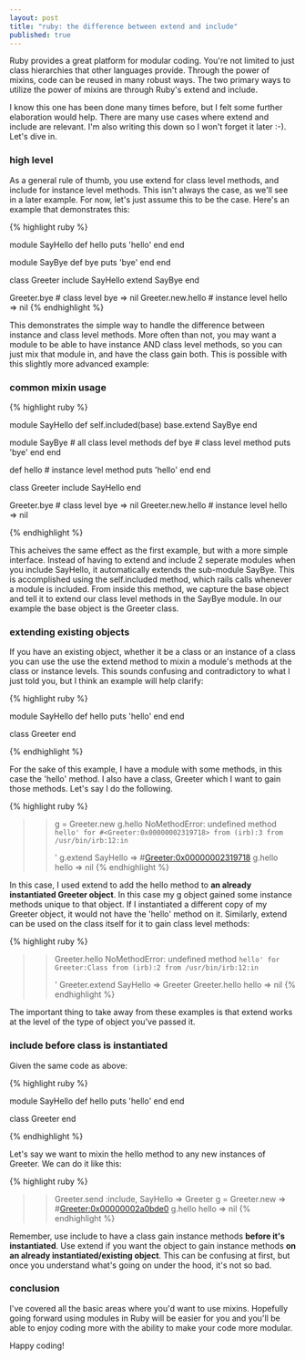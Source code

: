 ```yaml
---
layout: post
title: "ruby: the difference between extend and include"
published: true
---
```


Ruby provides a great platform for modular coding. You're not limited to just class hierarchies that other languages provide. Through the power of mixins, code can be reused in many robust ways. The two primary ways to utilize the power of mixins are through Ruby's extend and include.

I know this one has been done many times before, but I felt some further elaboration would help. There are many use cases where extend and include are relevant. I'm also writing this down so I won't forget it later :-). Let's dive in.

### high level

As a general rule of thumb, you use extend for class level methods, and include for instance level methods. This isn't always the case, as we'll see in a later example. For now, let's just assume this to be the case. Here's an example that demonstrates this:

{% highlight ruby %}

module SayHello
  def hello
    puts 'hello'
  end
end

module SayBye
  def bye
    puts 'bye'
  end
end

class Greeter
  include SayHello
  extend SayBye
end

Greeter.bye # class level
bye
=> nil
Greeter.new.hello # instance level
hello
=> nil
{% endhighlight %}

This demonstrates the simple way to handle the difference between instance and class level methods. More often than not, you may want a module to be able to have instance AND class level methods, so you can just mix that module in, and have the class gain both. This is possible with this slightly more advanced example:

### common mixin usage

{% highlight ruby %}

module SayHello
  def self.included(base)
    base.extend SayBye
  end

  module SayBye # all class level methods
    def bye # class level method
      puts 'bye'
    end
  end

  def hello # instance level method
    puts 'hello'
  end
end

class Greeter
  include SayHello
end

Greeter.bye # class level
bye
=> nil
Greeter.new.hello # instance level
hello
=> nil

{% endhighlight %}

This acheives the same effect as the first example, but with a more simple interface. Instead of having to extend and include 2 seperate modules when you include SayHello, it automatically extends the sub-module SayBye. This is accomplished using the self.included method, which rails calls whenever a module is included. From inside this method, we capture the base object and tell it to extend our class level methods in the SayBye module. In our example the base object is the Greeter class.

### extending existing objects

If you have an existing object, whether it be a class or an instance of a class you can use the use the extend method to mixin a module's methods at the class or instance levels. This sounds confusing and contradictory to what I just told you, but I think an example will help clarify:

{% highlight ruby %}

module SayHello
  def hello
    puts 'hello'
  end
end

class Greeter
end
 
{% endhighlight %}

For the sake of this example, I have a module with some methods, in this case the 'hello' method. I also have a class, Greeter which I want to gain those methods. Let's say I do the following.

{% highlight ruby %}
>> g = Greeter.new
>> g.hello
NoMethodError: undefined method `hello' for #<Greeter:0x00000002319718>
    from (irb):3
    from /usr/bin/irb:12:in `<main>'
>> g.extend SayHello
=> #<Greeter:0x00000002319718>
>> g.hello
hello
=> nil
{% endhighlight %}

In this case, I used extend to add the hello method to __an already instantiated Greeter object__. In this case my g object gained some instance methods unique to that object. If I instantiated a different copy of my Greeter object, it would not have the 'hello' method on it. Similarly, extend can be used on the class itself for it to gain class level methods:

{% highlight ruby %}
>> Greeter.hello
NoMethodError: undefined method `hello' for Greeter:Class
        from (irb):2
        from /usr/bin/irb:12:in `<main>'
>> Greeter.extend SayHello
=> Greeter
>> Greeter.hello
hello
=> nil
{% endhighlight %}

The important thing to take away from these examples is that extend works at the level of the type of object you've passed it.

### include before class is instantiated

Given the same code as above:

{% highlight ruby %}

module SayHello
  def hello
    puts 'hello'
  end
end

class Greeter
end
 
{% endhighlight %}

Let's say we want to mixin the hello method to any new instances of Greeter. We can do it like this:

{% highlight ruby %}
>> Greeter.send :include, SayHello
=> Greeter
>> g = Greeter.new
=> #<Greeter:0x00000002a0bde0>
>> g.hello
hello
=> nil
{% endhighlight %}

Remember, use include to have a class gain instance methods __before it's instantiated__. Use extend if you want the object to gain instance methods __on an already instantiated/existing object__. This can be confusing at first, but once you understand what's going on under the hood, it's not so bad.

### conclusion

I've covered all the basic areas where you'd want to use mixins. Hopefully going forward using modules in Ruby will be easier for you and you'll be able to enjoy coding more with the ability to make your code more modular.

Happy coding!
